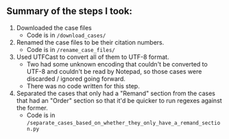 ## Summary of the steps I took:
1. Downloaded the case files
   - Code is in `/download_cases/`
1. Renamed the case files to be their citation numbers.
   - Code is in `/rename_case_files/`
1. Used UTFCast to convert all of them to UTF-8 format.
   - Two had some unknown encoding that couldn't be converted to UTF-8 and 
     couldn't be read by Notepad, so those cases 
     were discarded / ignored going forward.
   - There was no code written for this step.
1. Separated the cases that only had a "Remand" section from the cases that had
   an "Order" section so that it'd be quicker
   to run regexes against the former.
   - Code is in
     `/separate_cases_based_on_whether_they_only_have_a_remand_section.py`
